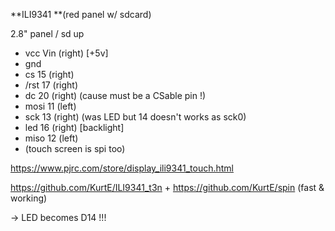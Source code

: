 **ILI9341 **(red panel w/ sdcard)

2.8" panel / sd up

- vcc		Vin (right) [+5v]
- gnd
- cs		15 (right)
- /rst		17 (right) 
- dc		20 (right) (cause must be a CSable pin !)
- mosi	11 (left)
- sck		13 (right) (was LED but 14 doesn't works as sck0)
- led		16 (right) [backlight]
- miso	12 (left)
- (touch screen is spi too)

https://www.pjrc.com/store/display_ili9341_touch.html

https://github.com/KurtE/ILI9341_t3n + https://github.com/KurtE/spin (fast & working)

-> LED becomes D14 !!!